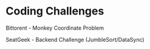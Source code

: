 # Coding Challenges

Bittorent - Monkey Coordinate Problem

SeatGeek - Backend Challenge (JumbleSort/DataSync)
